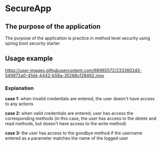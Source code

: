 # SecureApp

## The purpose of the application

The purpose of the application is practice in method level security using spring boot security starter

## Usage example

https://user-images.githubusercontent.com/66965572/233360245-549872a0-41dd-4442-b56a-35268cf28462.mov

### Explanation
**case 1:** when invalid credentials are entered, the user doesn't have access to any actions  

**case 2:** when valid credentials are entered, user has access the corresponding methods (in this case, the user has access to the delete and read methods, but doesn't have access to the write method)

**case 3:** the user has access to the goodbye method if the username entered as a parameter matches the name of the logged user

